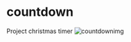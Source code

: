 # countdown
Project christmas timer
![countdownimg](https://user-images.githubusercontent.com/95758854/190006104-3ba0618a-db1b-446e-a244-c03f2f4cad1d.png)

